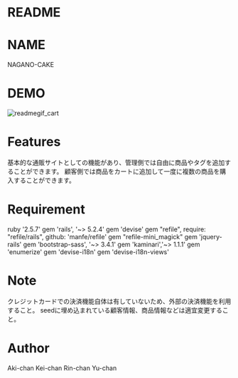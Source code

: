 # README

# NAME
NAGANO-CAKE

# DEMO

![readmegif_cart ](https://user-images.githubusercontent.com/57820414/71800411-658c9e80-309b-11ea-9542-739e2c8b0192.gif)



# Features
基本的な通販サイトとしての機能があり、管理側では自由に商品やタグを追加することができます。
顧客側では商品をカートに追加して一度に複数の商品を購入することができます。



# Requirement
ruby '2.5.7'
gem 'rails', '~> 5.2.4'
gem 'devise'
gem "refile", require: "refile/rails", github: 'manfe/refile'
gem "refile-mini_magick"
gem 'jquery-rails'
gem 'bootstrap-sass', '~> 3.4.1'
gem 'kaminari','~> 1.1.1'
gem 'enumerize'
gem 'devise-i18n'
gem 'devise-i18n-views'



# Note
クレジットカードでの決済機能自体は有していないため、外部の決済機能を利用すること。
seedに埋め込まれている顧客情報、商品情報などは適宜変更すること。



# Author
Aki-chan
Kei-chan
Rin-chan
Yu-chan
